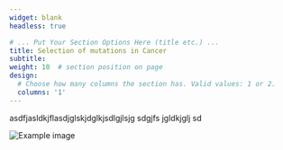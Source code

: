```yaml
---
widget: blank
headless: true

# ... Put Your Section Options Here (title etc.) ...
title: Selection of mutations in Cancer
subtitle:
weight: 10  # section position on page
design:
  # Choose how many columns the section has. Valid values: 1 or 2.
  columns: '1'
---
```


asdfjasldkjflasdjglskjdglkjsdlgjlsjg sdgjfs jgldkjglj sd

![Example image](genes.jpeg)
